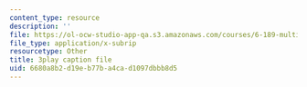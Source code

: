 ```yaml
---
content_type: resource
description: ''
file: https://ol-ocw-studio-app-qa.s3.amazonaws.com/courses/6-189-multicore-programming-primer-january-iap-2007/6680a8b2d19eb77ba4cad1097dbbb8d5_vhmiSugPlW0.srt
file_type: application/x-subrip
resourcetype: Other
title: 3play caption file
uid: 6680a8b2-d19e-b77b-a4ca-d1097dbbb8d5
---
```

